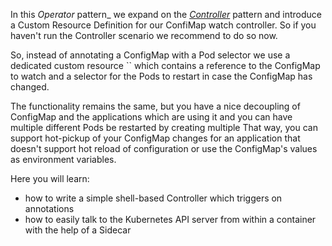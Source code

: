 In this _Operator_ pattern_ we expand on the [_Controller_](../21-Controller) pattern and introduce a Custom Resource Definition for our ConfiMap watch controller. So if you haven't run the Controller scenario we recommend to do so now.

So, instead of annotating a ConfigMap with a Pod selector we use a dedicated custom resource ``  which contains a reference to the ConfigMap to watch and a selector for the Pods to restart in case the ConfigMap has changed.

The functionality remains the same, but you have a nice decoupling of ConfigMap and the applications which are using it and you can have multiple different Pods be restarted by creating multiple
That way, you can support hot-pickup of your ConfigMap changes for an application that doesn't support hot reload of configuration or use the ConfigMap's values as environment variables.

Here you will learn:

* how to write a simple shell-based Controller which triggers on annotations
* how to easily talk to the Kubernetes API server from within a container with the help of a Sidecar

